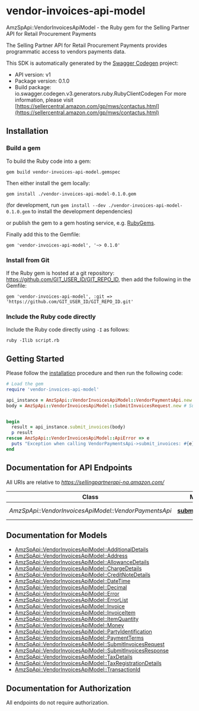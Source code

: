 # vendor-invoices-api-model

AmzSpApi::VendorInvoicesApiModel - the Ruby gem for the Selling Partner API for Retail Procurement Payments

The Selling Partner API for Retail Procurement Payments provides programmatic access to vendors payments data.

This SDK is automatically generated by the [Swagger Codegen](https://github.com/swagger-api/swagger-codegen) project:

- API version: v1
- Package version: 0.1.0
- Build package: io.swagger.codegen.v3.generators.ruby.RubyClientCodegen
For more information, please visit [https://sellercentral.amazon.com/gp/mws/contactus.html](https://sellercentral.amazon.com/gp/mws/contactus.html)

## Installation

### Build a gem

To build the Ruby code into a gem:

```shell
gem build vendor-invoices-api-model.gemspec
```

Then either install the gem locally:

```shell
gem install ./vendor-invoices-api-model-0.1.0.gem
```
(for development, run `gem install --dev ./vendor-invoices-api-model-0.1.0.gem` to install the development dependencies)

or publish the gem to a gem hosting service, e.g. [RubyGems](https://rubygems.org/).

Finally add this to the Gemfile:

    gem 'vendor-invoices-api-model', '~> 0.1.0'

### Install from Git

If the Ruby gem is hosted at a git repository: https://github.com/GIT_USER_ID/GIT_REPO_ID, then add the following in the Gemfile:

    gem 'vendor-invoices-api-model', :git => 'https://github.com/GIT_USER_ID/GIT_REPO_ID.git'

### Include the Ruby code directly

Include the Ruby code directly using `-I` as follows:

```shell
ruby -Ilib script.rb
```

## Getting Started

Please follow the [installation](#installation) procedure and then run the following code:
```ruby
# Load the gem
require 'vendor-invoices-api-model'

api_instance = AmzSpApi::VendorInvoicesApiModel::VendorPaymentsApi.new
body = AmzSpApi::VendorInvoicesApiModel::SubmitInvoicesRequest.new # SubmitInvoicesRequest | 


begin
  result = api_instance.submit_invoices(body)
  p result
rescue AmzSpApi::VendorInvoicesApiModel::ApiError => e
  puts "Exception when calling VendorPaymentsApi->submit_invoices: #{e}"
end
```

## Documentation for API Endpoints

All URIs are relative to *https://sellingpartnerapi-na.amazon.com/*

Class | Method | HTTP request | Description
------------ | ------------- | ------------- | -------------
*AmzSpApi::VendorInvoicesApiModel::VendorPaymentsApi* | [**submit_invoices**](docs/VendorPaymentsApi.md#submit_invoices) | **POST** /vendor/payments/v1/invoices | 

## Documentation for Models

 - [AmzSpApi::VendorInvoicesApiModel::AdditionalDetails](docs/AdditionalDetails.md)
 - [AmzSpApi::VendorInvoicesApiModel::Address](docs/Address.md)
 - [AmzSpApi::VendorInvoicesApiModel::AllowanceDetails](docs/AllowanceDetails.md)
 - [AmzSpApi::VendorInvoicesApiModel::ChargeDetails](docs/ChargeDetails.md)
 - [AmzSpApi::VendorInvoicesApiModel::CreditNoteDetails](docs/CreditNoteDetails.md)
 - [AmzSpApi::VendorInvoicesApiModel::DateTime](docs/DateTime.md)
 - [AmzSpApi::VendorInvoicesApiModel::Decimal](docs/Decimal.md)
 - [AmzSpApi::VendorInvoicesApiModel::Error](docs/Error.md)
 - [AmzSpApi::VendorInvoicesApiModel::ErrorList](docs/ErrorList.md)
 - [AmzSpApi::VendorInvoicesApiModel::Invoice](docs/Invoice.md)
 - [AmzSpApi::VendorInvoicesApiModel::InvoiceItem](docs/InvoiceItem.md)
 - [AmzSpApi::VendorInvoicesApiModel::ItemQuantity](docs/ItemQuantity.md)
 - [AmzSpApi::VendorInvoicesApiModel::Money](docs/Money.md)
 - [AmzSpApi::VendorInvoicesApiModel::PartyIdentification](docs/PartyIdentification.md)
 - [AmzSpApi::VendorInvoicesApiModel::PaymentTerms](docs/PaymentTerms.md)
 - [AmzSpApi::VendorInvoicesApiModel::SubmitInvoicesRequest](docs/SubmitInvoicesRequest.md)
 - [AmzSpApi::VendorInvoicesApiModel::SubmitInvoicesResponse](docs/SubmitInvoicesResponse.md)
 - [AmzSpApi::VendorInvoicesApiModel::TaxDetails](docs/TaxDetails.md)
 - [AmzSpApi::VendorInvoicesApiModel::TaxRegistrationDetails](docs/TaxRegistrationDetails.md)
 - [AmzSpApi::VendorInvoicesApiModel::TransactionId](docs/TransactionId.md)

## Documentation for Authorization

 All endpoints do not require authorization.

